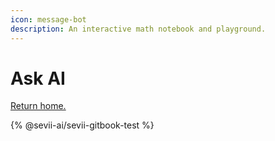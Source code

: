 ```yaml
---
icon: message-bot
description: An interactive math notebook and playground.
---
```


# Ask AI

[Return home.](./)



{% @sevii-ai/sevii-gitbook-test %}
